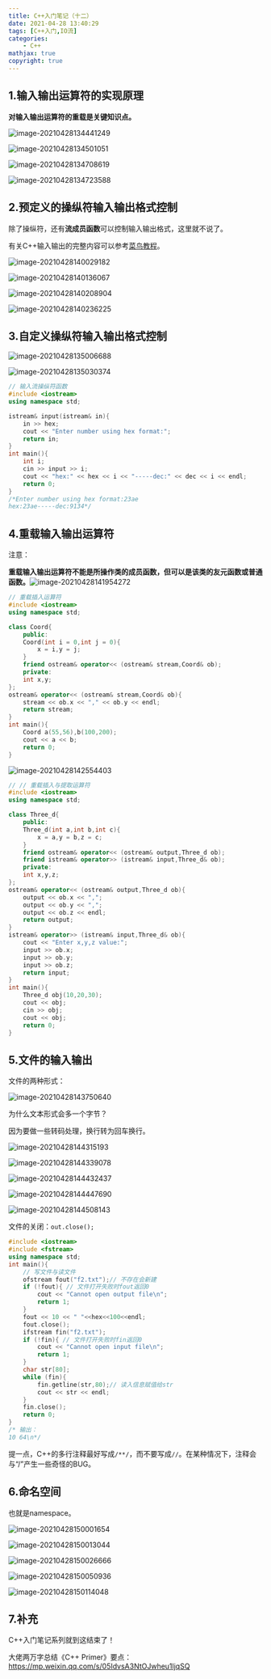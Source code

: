```yaml
---
title: C++入门笔记（十二）
date: 2021-04-28 13:40:29
tags: [C++入门,IO流]
categories: 
	- C++
mathjax: true
copyright: true
---
```


## 1.输入输出运算符的实现原理

**对输入输出运算符的重载是关键知识点。**

<!--more-->

![image-20210428134441249](C-入门笔记（十二）/image-20210428134441249.png)

![image-20210428134501051](C-入门笔记（十二）/image-20210428134501051.png)

![image-20210428134708619](C-入门笔记（十二）/image-20210428134708619.png)

![image-20210428134723588](C-入门笔记（十二）/image-20210428134723588.png)

## 2.预定义的操纵符输入输出格式控制

除了操纵符，还有**流成员函数**可以控制输入输出格式，这里就不说了。

有关C++输入输出的完整内容可以参考[菜鸟教程](https://www.runoob.com/cplusplus/cpp-basic-input-output.html)。

![image-20210428140029182](C-入门笔记（十二）/image-20210428140029182.png)

![image-20210428140136067](C-入门笔记（十二）/image-20210428140136067.png)

![image-20210428140208904](C-入门笔记（十二）/image-20210428140208904.png)

![image-20210428140236225](C-入门笔记（十二）/image-20210428140236225.png)

## 3.自定义操纵符输入输出格式控制

![image-20210428135006688](C-入门笔记（十二）/image-20210428135006688.png)

![image-20210428135030374](C-入门笔记（十二）/image-20210428135030374.png)

```C++
// 输入流操纵符函数
#include <iostream>
using namespace std;

istream& input(istream& in){
    in >> hex;
    cout << "Enter number using hex format:";
    return in;
}
int main(){
    int i;
    cin >> input >> i;
    cout << "hex:" << hex << i << "-----dec:" << dec << i << endl;
    return 0;
}
/*Enter number using hex format:23ae
hex:23ae-----dec:9134*/
```

## 4.重载输入输出运算符

注意：

**重载输入输出运算符不能是所操作类的成员函数，但可以是该类的友元函数或普通函数。**![image-20210428141954272](C-入门笔记（十二）/image-20210428141954272.png)

```C++
// 重载插入运算符
#include <iostream>
using namespace std;

class Coord{
    public:
    Coord(int i = 0,int j = 0){
        x = i,y = j;
    }
    friend ostream& operator<< (ostream& stream,Coord& ob);
    private:
    int x,y;
};
ostream& operator<< (ostream& stream,Coord& ob){
    stream << ob.x << "," << ob.y << endl;
    return stream;
}
int main(){
    Coord a(55,56),b(100,200);
    cout << a << b;
    return 0;
}
```

![image-20210428142554403](C-入门笔记（十二）/image-20210428142554403.png)

```C++
// // 重载插入与提取运算符
#include <iostream>
using namespace std;

class Three_d{
    public:
    Three_d(int a,int b,int c){
        x = a,y = b,z = c;
    }
    friend ostream& operator<< (ostream& output,Three_d ob);
    friend istream& operator>> (istream& input,Three_d& ob);
    private:
    int x,y,z;
};
ostream& operator<< (ostream& output,Three_d ob){
    output << ob.x << ",";
    output << ob.y << ",";
    output << ob.z << endl;
    return output;
}
istream& operator>> (istream& input,Three_d& ob){
    cout << "Enter x,y,z value:";
    input >> ob.x;
    input >> ob.y;
    input >> ob.z;
    return input;
}
int main(){
    Three_d obj(10,20,30);
    cout << obj;
    cin >> obj;
    cout << obj;
    return 0;
}
```

## 5.文件的输入输出

文件的两种形式：

![image-20210428143750640](C-入门笔记（十二）/image-20210428143750640.png)

为什么文本形式会多一个字节？

因为要做一些转码处理，换行转为回车换行。

![image-20210428144315193](C-入门笔记（十二）/image-20210428144315193.png)

![image-20210428144339078](C-入门笔记（十二）/image-20210428144339078.png)

![image-20210428144432437](C-入门笔记（十二）/image-20210428144432437.png)

![image-20210428144447690](C-入门笔记（十二）/image-20210428144447690.png)

![image-20210428144508143](C-入门笔记（十二）/image-20210428144508143.png)

文件的关闭：`out.close();`

```C++
#include <iostream>
#include <fstream>
using namespace std;
int main(){
    // 写文件与读文件
    ofstream fout("f2.txt");// 不存在会新建
    if (!fout){ // 文件打开失败时fout返回0
        cout << "Cannot open output file\n";
        return 1;
    }
    fout << 10 << " "<<hex<<100<<endl;
    fout.close();
    ifstream fin("f2.txt");
    if (!fin){ // 文件打开失败时fin返回0
        cout << "Cannot open input file\n";
        return 1;
    }
    char str[80];
    while (fin){
        fin.getline(str,80);// 读入信息赋值给str
        cout << str << endl;
    }
    fin.close();
    return 0;
}
/* 输出：
10 64\n*/
```

提一点，C++的多行注释最好写成`/**/`，而不要写成`//`。在某种情况下，注释会与“/”产生一些奇怪的BUG。

## 6.命名空间

也就是namespace。

![image-20210428150001654](C-入门笔记（十二）/image-20210428150001654.png)

![image-20210428150013044](C-入门笔记（十二）/image-20210428150013044.png)

![image-20210428150026666](C-入门笔记（十二）/image-20210428150026666.png)

![image-20210428150050936](C-入门笔记（十二）/image-20210428150050936.png)

![image-20210428150114048](C-入门笔记（十二）/image-20210428150114048.png)

## 7.补充

C++入门笔记系列就到这结束了！

大佬两万字总结《C++ Primer》要点：https://mp.weixin.qq.com/s/05IdvsA3NtOJwheu1ljqSQ
